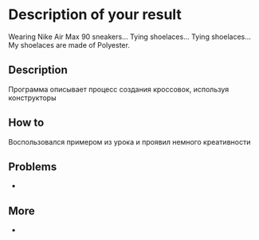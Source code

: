 # Description of your result

Wearing Nike Air Max 90 sneakers...
Tying shoelaces...
Tying shoelaces...
My shoelaces are made of Polyester.

## Description

Программа описывает процесс создания кроссовок, используя конструкторы

## How to

Воспользовался примером из урока и проявил немного креативности

## Problems

-

## More

-

